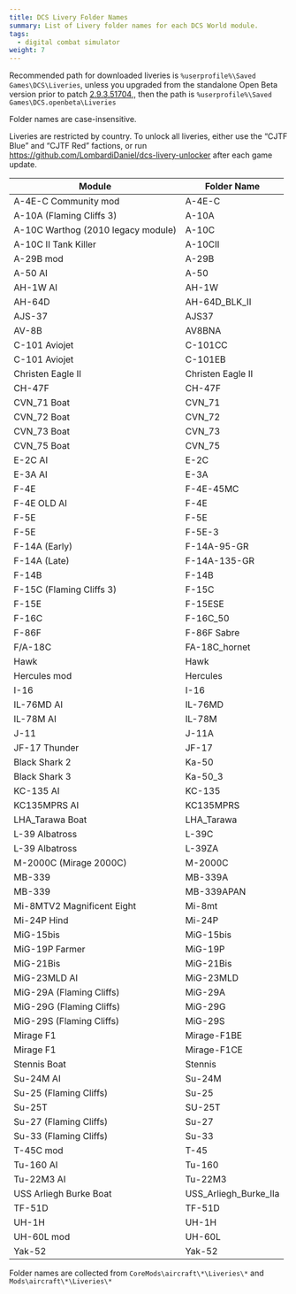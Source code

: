 ```yaml
---
title: DCS Livery Folder Names
summary: List of Livery folder names for each DCS World module.
tags:
  - digital combat simulator
weight: 7
---
```


Recommended path for downloaded liveries is `%userprofile%\Saved Games\DCS\Liveries`, unless you upgraded from the standalone Open Beta version prior to patch [2.9.3.51704](https://www.digitalcombatsimulator.com/en/news/changelog/stable/2.9.3.51704/),, then the path is `%userprofile%\Saved Games\DCS.openbeta\Liveries`

Folder names are case-insensitive.

Liveries are restricted by country. To unlock all liveries, either use the “CJTF Blue” and “CJTF Red” factions, or run https://github.com/LombardiDaniel/dcs-livery-unlocker after each game update.

Module|Folder Name
-|-
A-4E-C Community mod|A-4E-C
A-10A (Flaming Cliffs 3)|A-10A
A-10C Warthog (2010 legacy module)|A-10C
A-10C II Tank Killer|A-10CII
A-29B mod|A-29B
A-50  AI|A-50
AH-1W  AI|AH-1W
AH-64D|AH-64D_BLK_II
AJS-37|AJS37
AV-8B|AV8BNA
C-101 Aviojet|C-101CC
C-101 Aviojet|C-101EB
Christen Eagle II|Christen Eagle II
CH-47F|CH-47F
CVN_71		Boat|CVN_71
CVN_72		Boat|CVN_72
CVN_73		Boat|CVN_73
CVN_75		Boat|CVN_75
E-2C	 AI|E-2C
E-3A		AI|E-3A
F-4E|F-4E-45MC
F-4E OLD AI|F-4E
F-5E|F-5E
F-5E|F-5E-3
F-14A (Early)|F-14A-95-GR
F-14A (Late)|F-14A-135-GR
F-14B|F-14B
F-15C (Flaming Cliffs 3)|F-15C
F-15E|F-15ESE
F-16C|F-16C_50
F-86F|F-86F Sabre
F/A-18C|FA-18C_hornet
Hawk|Hawk
Hercules mod|Hercules
I-16|I-16
IL-76MD		AI|IL-76MD
IL-78M		AI|IL-78M
J-11|J-11A
JF-17 Thunder|JF-17
Black Shark 2|Ka-50
Black Shark 3|Ka-50_3
KC-135		AI|KC-135	
KC135MPRS	 AI|KC135MPRS
LHA_Tarawa	Boat|LHA_Tarawa
L-39 Albatross|L-39C
L-39 Albatross|L-39ZA
M-2000C (Mirage 2000C)|M-2000C
MB-339|MB-339A
MB-339|MB-339APAN
Mi-8MTV2 Magnificent Eight|Mi-8mt
Mi-24P Hind|Mi-24P
MiG-15bis|MiG-15bis
MiG-19P Farmer|MiG-19P
MiG-21Bis|MiG-21Bis
MiG-23MLD	 AI|MiG-23MLD
MiG-29A (Flaming Cliffs)|MiG-29A
MiG-29G (Flaming Cliffs)|MiG-29G
MiG-29S (Flaming Cliffs)|MiG-29S
Mirage F1|Mirage-F1BE
Mirage F1|Mirage-F1CE
Stennis		Boat|Stennis
Su-24M		AI|Su-24M
Su-25 (Flaming Cliffs)|Su-25
Su-25T|SU-25T
Su-27 (Flaming Cliffs)|Su-27
Su-33 (Flaming Cliffs)|Su-33
T-45C mod|T-45
Tu-160		AI|Tu-160
Tu-22M3		AI|Tu-22M3
USS Arliegh Burke Boat|USS_Arliegh_Burke_IIa
TF-51D|TF-51D
UH-1H|UH-1H
UH-60L		mod|UH-60L
Yak-52|Yak-52

Folder names are collected from `CoreMods\aircraft\*\Liveries\*` and `Mods\aircraft\*\Liveries\*`
